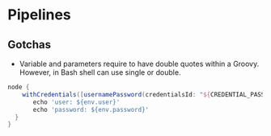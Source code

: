 # Pipelines

## Gotchas

* Variable and parameters require to have double quotes within a Groovy. However, in Bash shell can use single or double.

```groovy
node {
    withCredentials([usernamePassword(credentialsId: "${CREDENTIAL_PASS}", passwordVariable: 'password', usernameVariable: 'user')]) {
       echo 'user: ${env.user}'
       echo 'password: ${env.password}'
  }
}
```
